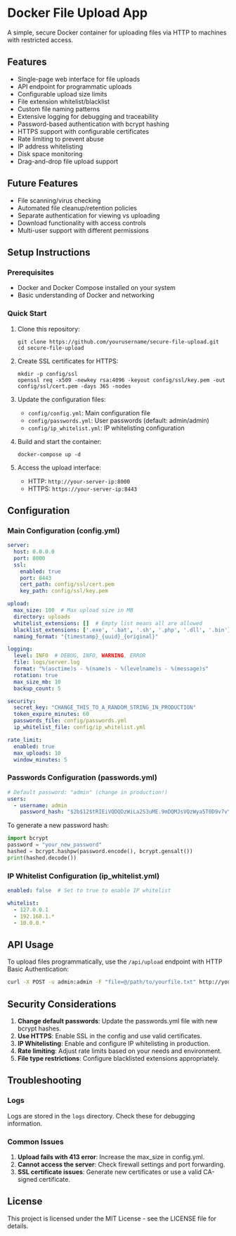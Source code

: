 # Docker File Upload App

A simple, secure Docker container for uploading files via HTTP to machines with restricted access.

## Features

- Single-page web interface for file uploads
- API endpoint for programmatic uploads
- Configurable upload size limits
- File extension whitelist/blacklist
- Custom file naming patterns
- Extensive logging for debugging and traceability
- Password-based authentication with bcrypt hashing
- HTTPS support with configurable certificates
- Rate limiting to prevent abuse
- IP address whitelisting
- Disk space monitoring
- Drag-and-drop file upload support

## Future Features

- File scanning/virus checking
- Automated file cleanup/retention policies
- Separate authentication for viewing vs uploading
- Download functionality with access controls
- Multi-user support with different permissions

## Setup Instructions

### Prerequisites

- Docker and Docker Compose installed on your system
- Basic understanding of Docker and networking

### Quick Start

1. Clone this repository:
   ```
   git clone https://github.com/yourusername/secure-file-upload.git
   cd secure-file-upload
   ```

2. Create SSL certificates for HTTPS:
   ```
   mkdir -p config/ssl
   openssl req -x509 -newkey rsa:4096 -keyout config/ssl/key.pem -out config/ssl/cert.pem -days 365 -nodes
   ```

3. Update the configuration files:
   - `config/config.yml`: Main configuration file
   - `config/passwords.yml`: User passwords (default: admin/admin)
   - `config/ip_whitelist.yml`: IP whitelisting configuration

4. Build and start the container:
   ```
   docker-compose up -d
   ```

5. Access the upload interface:
   - HTTP: `http://your-server-ip:8000`
   - HTTPS: `https://your-server-ip:8443`

## Configuration

### Main Configuration (config.yml)

```yaml
server:
  host: 0.0.0.0
  port: 8000
  ssl:
    enabled: true
    port: 8443
    cert_path: config/ssl/cert.pem
    key_path: config/ssl/key.pem

upload:
  max_size: 100  # Max upload size in MB
  directory: uploads
  whitelist_extensions: []  # Empty list means all are allowed
  blacklist_extensions: ['.exe', '.bat', '.sh', '.php', '.dll', '.bin']
  naming_format: "{timestamp}_{uuid}_{original}"

logging:
  level: INFO  # DEBUG, INFO, WARNING, ERROR
  file: logs/server.log
  format: "%(asctime)s - %(name)s - %(levelname)s - %(message)s"
  rotation: true
  max_size_mb: 10
  backup_count: 5

security:
  secret_key: "CHANGE_THIS_TO_A_RANDOM_STRING_IN_PRODUCTION"
  token_expire_minutes: 60
  passwords_file: config/passwords.yml
  ip_whitelist_file: config/ip_whitelist.yml

rate_limit:
  enabled: true
  max_uploads: 10
  window_minutes: 5
```

### Passwords Configuration (passwords.yml)

```yaml
# Default password: "admin" (change in production!)
users:
  - username: admin
    password_hash: "$2b$12$tRIEiVQDQDzWiLa2S3uME.9mDQMJsVQzWya5T0D9v7vY4x1MDJrBK"
```

To generate a new password hash:

```python
import bcrypt
password = "your_new_password"
hashed = bcrypt.hashpw(password.encode(), bcrypt.gensalt())
print(hashed.decode())
```

### IP Whitelist Configuration (ip_whitelist.yml)

```yaml
enabled: false  # Set to true to enable IP whitelist

whitelist:
  - 127.0.0.1
  - 192.168.1.*
  - 10.0.0.*
```

## API Usage

To upload files programmatically, use the `/api/upload` endpoint with HTTP Basic Authentication:

```bash
curl -X POST -u admin:admin -F "file=@/path/to/yourfile.txt" http://your-server-ip:8000/api/upload
```

## Security Considerations

1. **Change default passwords**: Update the passwords.yml file with new bcrypt hashes.
2. **Use HTTPS**: Enable SSL in the config and use valid certificates.
3. **IP Whitelisting**: Enable and configure IP whitelisting in production.
4. **Rate limiting**: Adjust rate limits based on your needs and environment.
5. **File type restrictions**: Configure blacklisted extensions appropriately.

## Troubleshooting

### Logs

Logs are stored in the `logs` directory. Check these for debugging information.

### Common Issues

1. **Upload fails with 413 error**: Increase the max_size in config.yml.
2. **Cannot access the server**: Check firewall settings and port forwarding.
3. **SSL certificate issues**: Generate new certificates or use a valid CA-signed certificate.

## License

This project is licensed under the MIT License - see the LICENSE file for details.
